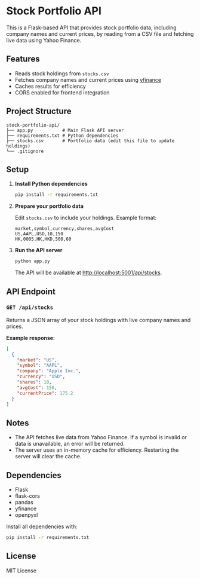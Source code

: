 # Stock Portfolio API

This is a Flask-based API that provides stock portfolio data, including company names and current prices, by reading from a CSV file and fetching live data using Yahoo Finance.

## Features

- Reads stock holdings from `stocks.csv`
- Fetches company names and current prices using [yfinance](https://github.com/ranaroussi/yfinance)
- Caches results for efficiency
- CORS enabled for frontend integration

## Project Structure

```
stock-portfolio-api/
├── app.py           # Main Flask API server
├── requirements.txt # Python dependencies
├── stocks.csv       # Portfolio data (edit this file to update holdings)
└── .gitignore
```

## Setup

1. **Install Python dependencies**

   ```bash
   pip install -r requirements.txt
   ```

2. **Prepare your portfolio data**

   Edit `stocks.csv` to include your holdings. Example format:

   ```
   market,symbol,currency,shares,avgCost
   US,AAPL,USD,10,150
   HK,0005.HK,HKD,500,60
   ```

3. **Run the API server**

   ```bash
   python app.py
   ```

   The API will be available at [http://localhost:5001/api/stocks](http://localhost:5001/api/stocks).

## API Endpoint

### `GET /api/stocks`

Returns a JSON array of your stock holdings with live company names and prices.

**Example response:**

```json
[
  {
    "market": "US",
    "symbol": "AAPL",
    "company": "Apple Inc.",
    "currency": "USD",
    "shares": 10,
    "avgCost": 150,
    "currentPrice": 175.2
  }
]
```

## Notes

- The API fetches live data from Yahoo Finance. If a symbol is invalid or data is unavailable, an error will be returned.
- The server uses an in-memory cache for efficiency. Restarting the server will clear the cache.

## Dependencies

- Flask
- flask-cors
- pandas
- yfinance
- openpyxl

Install all dependencies with:

```bash
pip install -r requirements.txt
```

## License

MIT License